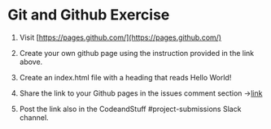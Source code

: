 # Git and Github Exercise

1. Visit [https://pages.github.com/](https://pages.github.com/) 

2. Create your own github page using the instruction provided in the link above.

3. Create an index.html file with a heading that reads Hello World!

4. Share the link to your Github pages in the issues comment section ->[link](https://github.com/codeandstuff-manchester/git-and-github-project/issues/1)

5. Post the link also in the CodeandStuff #project-submissions Slack channel.
